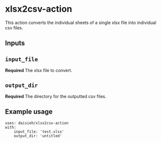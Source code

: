 # xlsx2csv-action

This action converts the individual sheets of a single xlsx file into individual csv files.

## Inputs

## `input_file`

**Required** The xlsx file to convert.

## `output_dir`

**Required** The directory for the outputted csv files.

## Example usage

```
uses: daisieh/xlsx2csv-action
with:
    input_file: 'test.xlsx'
    output_dir: 'untitled'
```

